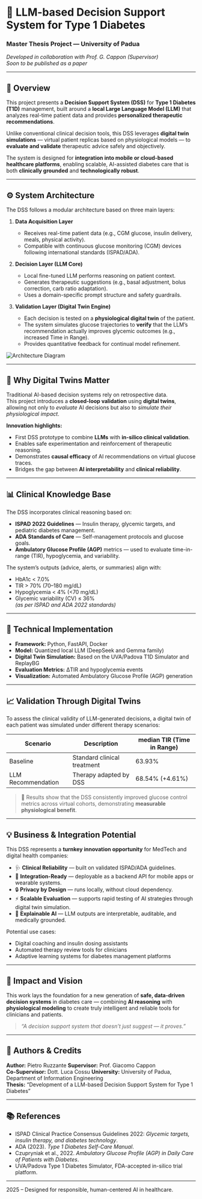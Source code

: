 # 💉 LLM-based Decision Support System for Type 1 Diabetes

### Master Thesis Project — University of Padua  
*Developed in collaboration with Prof. G. Cappon (Supervisor)*  
*Soon to be published as a paper*

---

## 🧠 Overview

This project presents a **Decision Support System (DSS)** for **Type 1 Diabetes (T1D)** management, built around a **local Large Language Model (LLM)** that analyzes real-time patient data and provides **personalized therapeutic recommendations**.

Unlike conventional clinical decision tools, this DSS leverages **digital twin simulations** — virtual patient replicas based on physiological models — to **evaluate and validate** therapeutic advice safely and objectively.

The system is designed for **integration into mobile or cloud-based healthcare platforms**, enabling scalable, AI-assisted diabetes care that is both **clinically grounded** and **technologically robust**.

---

## ⚙️ System Architecture

The DSS follows a modular architecture based on three main layers:

1. **Data Acquisition Layer**  
   - Receives real-time patient data (e.g., CGM glucose, insulin delivery, meals, physical activity).  
   - Compatible with continuous glucose monitoring (CGM) devices following international standards (ISPAD/ADA).

2. **Decision Layer (LLM Core)**  
   - Local fine-tuned LLM performs reasoning on patient context.  
   - Generates therapeutic suggestions (e.g., basal adjustment, bolus correction, carb ratio adaptation).  
   - Uses a domain-specific prompt structure and safety guardrails.

3. **Validation Layer (Digital Twin Engine)**  
   - Each decision is tested on a **physiological digital twin** of the patient.  
   - The system simulates glucose trajectories to **verify** that the LLM’s recommendation actually improves glycemic outcomes (e.g., increased Time in Range).  
   - Provides quantitative feedback for continual model refinement.

![Architecture Diagram](docs/architecture.png)

---

## 🧬 Why Digital Twins Matter

Traditional AI-based decision systems rely on retrospective data.  
This project introduces a **closed-loop validation** using **digital twins**, allowing not only to *evaluate* AI decisions but also to *simulate their physiological impact*.

**Innovation highlights:**
- First DSS prototype to combine **LLMs** with **in-silico clinical validation**.  
- Enables safe experimentation and reinforcement of therapeutic reasoning.  
- Demonstrates **causal efficacy** of AI recommendations on virtual glucose traces.  
- Bridges the gap between **AI interpretability** and **clinical reliability**.

---

## 📊 Clinical Knowledge Base

The DSS incorporates clinical reasoning based on:
- **ISPAD 2022 Guidelines** — Insulin therapy, glycemic targets, and pediatric diabetes management.  
- **ADA Standards of Care** — Self-management protocols and glucose goals.  
- **Ambulatory Glucose Profile (AGP)** metrics — used to evaluate time-in-range (TIR), hypoglycemia, and variability.

The system’s outputs (advice, alerts, or summaries) align with:
- HbA1c < 7.0%  
- TIR > 70% (70–180 mg/dL)  
- Hypoglycemia < 4% (<70 mg/dL)  
- Glycemic variability (CV) ≤ 36%  
*(as per ISPAD and ADA 2022 standards)*

---

## 🧩 Technical Implementation

- **Framework:** Python, FastAPI, Docker  
- **Model:** Quantized local LLM (DeepSeek and Gemma family)
- **Digital Twin Simulation:** Based on the UVA/Padova T1D Simulator and ReplayBG
- **Evaluation Metrics:** ΔTIR and hypoglycemia events
- **Visualization:** Automated Ambulatory Glucose Profile (AGP) generation  

---

## 📈 Validation Through Digital Twins

To assess the clinical validity of LLM-generated decisions, a digital twin of each patient was simulated under different therapy scenarios:

| Scenario | Description | median TIR (Time in Range) |
|-----------|--------------|----------------------|
| Baseline | Standard clinical treatment | 63.93% |
| LLM Recommendation | Therapy adapted by DSS | 68.54% (+4.61%) |

> 🧪 Results show that the DSS consistently improved glucose control metrics across virtual cohorts, demonstrating **measurable physiological benefit**.

---

## 💡 Business & Integration Potential

This DSS represents a **turnkey innovation opportunity** for MedTech and digital health companies:

- 🩺 **Clinical Reliability** — built on validated ISPAD/ADA guidelines.  
- 📱 **Integration-Ready** — deployable as a backend API for mobile apps or wearable systems.  
- 🔒 **Privacy by Design** — runs locally, without cloud dependency.  
- ⚡ **Scalable Evaluation** — supports rapid testing of AI strategies through digital twin simulation.  
- 🤖 **Explainable AI** — LLM outputs are interpretable, auditable, and medically grounded.  

Potential use cases:
- Digital coaching and insulin dosing assistants  
- Automated therapy review tools for clinicians  
- Adaptive learning systems for diabetes management platforms  

---

## 🧭 Impact and Vision

This work lays the foundation for a new generation of **safe, data-driven decision systems** in diabetes care — combining **AI reasoning** with **physiological modeling** to create truly intelligent and reliable tools for clinicians and patients.

> *“A decision support system that doesn’t just suggest — it proves.”*

---

## 👥 Authors & Credits

**Author:** Pietro Ruzzante 
**Supervisor:** Prof. Giacomo Cappon  
**Co-Supervisor:** Dott. Luca Cossu
**University:** University of Padua, Department of Information Engineering  
**Thesis:** “Development of a LLM-based Decision Support System for Type 1 Diabetes”

---

## 📚 References

- ISPAD Clinical Practice Consensus Guidelines 2022: *Glycemic targets, insulin therapy, and diabetes technology*.  
- ADA (2023). *Type 1 Diabetes Self-Care Manual*.  
- Czupryniak et al., 2022. *Ambulatory Glucose Profile (AGP) in Daily Care of Patients with Diabetes*.  
- UVA/Padova Type 1 Diabetes Simulator, FDA-accepted in-silico trial platform.  

---

2025 – Designed for responsible, human-centered AI in healthcare.


